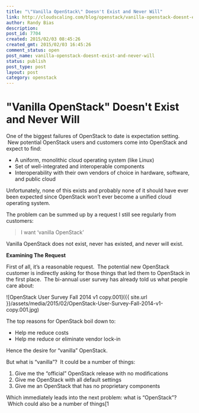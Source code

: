 ```yaml
---
title: "\"Vanilla OpenStack\" Doesn't Exist and Never Will"
link: http://cloudscaling.com/blog/openstack/vanilla-openstack-doesnt-exist-and-never-will/
author: Randy Bias
description: 
post_id: 7704
created: 2015/02/03 08:45:26
created_gmt: 2015/02/03 16:45:26
comment_status: open
post_name: vanilla-openstack-doesnt-exist-and-never-will
status: publish
post_type: post
layout: post
category: openstack
---
```


# "Vanilla OpenStack" Doesn't Exist and Never Will

One of the biggest failures of OpenStack to date is expectation setting.  New potential OpenStack users and customers come into OpenStack and expect to find:

  * A uniform, monolithic cloud operating system (like Linux)
  * Set of well-integrated and interoperable components
  * Interoperability with their own vendors of choice in hardware, software, and public cloud

Unfortunately, none of this exists and probably none of it should have ever been expected since OpenStack won’t ever become a unified cloud operating system.

The problem can be summed up by a request I still see regularly from customers:

> I want ‘vanilla OpenStack’

Vanilla OpenStack does not exist, never has existed, and never will exist.

**Examining The Request**

First of all, it’s a reasonable request.  The potential new OpenStack customer is indirectly asking for those things that led them to OpenStack in the first place.  The bi-annual user survey has already told us what people care about:

![OpenStack User Survey Fall 2014 v1 copy.001]({{ site.url }}/assets/media/2015/02/OpenStack-User-Survey-Fall-2014-v1-copy.001.jpg)

The top reasons for OpenStack boil down to:

  * Help me reduce costs
  * Help me reduce or eliminate vendor lock-in

Hence the desire for “vanilla” OpenStack.

But what is “vanilla”?  It could be a number of things:

  1. Give me the “official” OpenStack release with no modifications
  2. Give me OpenStack with all default settings
  3. Give me an OpenStack that has no proprietary components

Which immediately leads into the next problem: what is “OpenStack”?  Which could also be a number of things[1